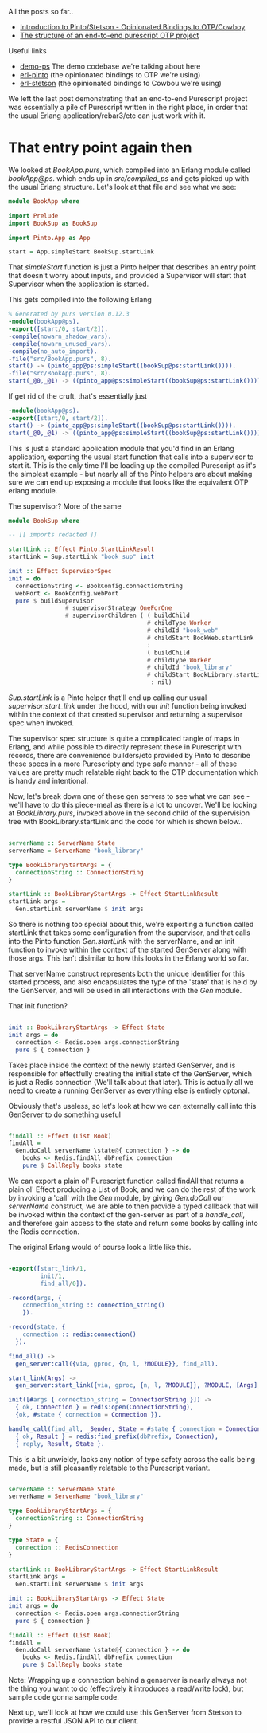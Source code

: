 All the posts so far..

- [Introduction to Pinto/Stetson - Opinionated Bindings to OTP/Cowboy](/entries/introducing-pinto-and-stetson---opinionated-purescript-bindings-to-otp-and-cowboy.html)
- [The structure of an end-to-end purescript OTP project](/entries/the-structure-of-an-end-to-end-purescript-otp-project.html)

Useful links

- [demo-ps](https://github.com/id3as/demo-ps) The demo codebase we're talking about here
- [erl-pinto](https://github.com/id3as/purescript-erl-pinto) (the opinionated bindings to OTP we're using)
- [erl-stetson](https://github.com/id3as/purescript-erl-stetson) (the opinionated bindings to Cowbou we're using)

We left the last post demonstrating that an end-to-end Purescript project was essentially a pile of Purescript written in the right place, in order that the usual Erlang application/rebar3/etc can just work with it.

# That entry point again then

We looked at *BookApp.purs*, which compiled into an Erlang module called *bookApp@ps*. which ends up in *src/compiled_ps* and gets picked up with the usual Erlang structure. Let's look at that file and see what we see:


```haskell
module BookApp where

import Prelude
import BookSup as BookSup

import Pinto.App as App

start = App.simpleStart BookSup.startLink
```

That *simpleStart* function is just a Pinto helper that describes an entry point that doesn't worry about inputs, and provided a Supervisor will start that Supervisor when the application is started.

This gets compiled into the following Erlang

```erlang
% Generated by purs version 0.12.3
-module(bookApp@ps).
-export([start/0, start/2]).
-compile(nowarn_shadow_vars).
-compile(nowarn_unused_vars).
-compile(no_auto_import).
-file("src/BookApp.purs", 8).
start() -> (pinto_app@ps:simpleStart((bookSup@ps:startLink()))).
-file("src/BookApp.purs", 8).
start(_@0,_@1) -> ((pinto_app@ps:simpleStart((bookSup@ps:startLink())))(_@0, _@1)).
```
If get rid of the cruft, that's essentially just

```erlang
-module(bookApp@ps).
-export([start/0, start/2]).
start() -> (pinto_app@ps:simpleStart((bookSup@ps:startLink()))).
start(_@0,_@1) -> ((pinto_app@ps:simpleStart((bookSup@ps:startLink())))(_@0, _@1)).
```

This is just a standard application module that you'd find in an Erlang application, exporting the usual start function that calls into a supervisor to start it. This is the only time I'll be loading up the compiled Purescript as it's the simplest example - but nearly all of the Pinto helpers are about making sure we can end up exposing a module that looks like the equivalent OTP erlang module.

The supervisor? More of the same

```haskell
module BookSup where

-- [[ imports redacted ]]

startLink :: Effect Pinto.StartLinkResult
startLink = Sup.startLink "book_sup" init

init :: Effect SupervisorSpec
init = do
  connectionString <- BookConfig.connectionString
  webPort <- BookConfig.webPort
  pure $ buildSupervisor
                # supervisorStrategy OneForOne
                # supervisorChildren ( ( buildChild
                                       # childType Worker
                                       # childId "book_web"
                                       # childStart BookWeb.startLink  { webPort } )
                                       : 
                                       ( buildChild
                                       # childType Worker
                                       # childId "book_library"
                                       # childStart BookLibrary.startLink { connectionString } )
                                        : nil)
```

*Sup.startLink* is a Pinto helper that'll end up calling our usual *supervisor:start_link* under the hood, with our *init* function being invoked within the context of that created supervisor and returning a supervisor spec when invoked. 

The supervisor spec structure is quite a complicated tangle of maps in Erlang, and while possible to directly represent these in Purescript with records, there are convenience builders/etc provided by Pinto to describe these specs in a more Purescripty and type safe manner - all of these values are pretty much relatable right back to the OTP documentation which is handy and intentional.

Now, let's break down one of these gen servers to see what we can see - we'll have to do this piece-meal as there is a lot to uncover. We'll be looking at *BookLibrary.purs*, invoked above in the second child of the supervision tree with BookLibrary.startLink and the code for which is shown below..

```haskell

serverName :: ServerName State
serverName = ServerName "book_library"

type BookLibraryStartArgs = {
  connectionString :: ConnectionString
}

startLink :: BookLibraryStartArgs -> Effect StartLinkResult
startLink args =
  Gen.startLink serverName $ init args

```

So there is nothing too special about this, we're exporting a function called startLink that takes some configuration from the supervisor, and that calls into the Pinto function *Gen.startLink* with the serverName, and an init function to invoke within the context of the started GenServer along with those args. This isn't disimilar to how this looks in the Erlang world so far. 

That serverName construct represents both the unique identifier for this started process, and also encapsulates the type of the 'state' that is held by the GenServer, and will be used in all interactions with the *Gen* module.

That init function?

```haskell

init :: BookLibraryStartArgs -> Effect State
init args = do
  connection <- Redis.open args.connectionString
  pure $ { connection }

```
Takes place inside the context of the newly started GenServer, and is responsible for effectfully creating the initial state of the GenServer, which is just a Redis connection (We'll talk about that later). This is actually all we need to create a running GenServer as everything else is entirely optonal.

Obviously that's useless, so let's look at how we can externally call into this GenServer to do something useful

```haskell

findAll :: Effect (List Book)
findAll = 
  Gen.doCall serverName \state@{ connection } -> do
    books <- Redis.findAll dbPrefix connection
    pure $ CallReply books state

```

We can export a plain ol' Purescript function called findAll that returns a plain ol' Effect producing a List of Book, and we can do the rest of the work by invoking a 'call' with the *Gen* module, by giving *Gen.doCall* our *serverName* construct, we are able to then provide a typed callback that  will be invoked within the context of the gen-server as part of a *handle_call*, and therefore gain access to the state and return some books by calling into the Redis connection.

The original Erlang would of course look a little like this.

```erlang

-export([start_link/1, 
         init/1,
         find_all/0]).

-record(args, {
    connection_string :: connection_string()
    }).

-record(state, {
    connection :: redis:connection()
  }).

find_all() ->
  gen_server:call({via, gproc, {n, l, ?MODULE}}, find_all).

start_link(Args) ->
  gen_server:start_link({via, gproc, {n, l, ?MODULE}}, ?MODULE, [Args], []).

init([#args { connection_string = ConnectionString }]) ->
  { ok, Connection } = redis:open(ConnectionString),
  {ok, #state { connection = Connection }}.

handle_call(find_all, _Sender, State = #state { connection = Connection }) ->
  { ok, Result } = redis:find_prefix(dbPrefix, Connection),
  { reply, Result, State }.


```

This is a bit unwieldy, lacks any notion of type safety across the calls being made, but is still pleasantly relatable to the Purescript variant.

```haskell

serverName :: ServerName State
serverName = ServerName "book_library"

type BookLibraryStartArgs = {
  connectionString :: ConnectionString
}

type State = {
  connection :: RedisConnection
}

startLink :: BookLibraryStartArgs -> Effect StartLinkResult
startLink args =
  Gen.startLink serverName $ init args

init :: BookLibraryStartArgs -> Effect State
init args = do
  connection <- Redis.open args.connectionString
  pure $ { connection }

findAll :: Effect (List Book)
findAll = 
  Gen.doCall serverName \state@{ connection } -> do
    books <- Redis.findAll dbPrefix connection
    pure $ CallReply books state

```

Note: Wrapping up a connection behind a genserver is nearly always not the thing you want to do (effectively it introduces a read/write lock), but sample code gonna sample code.

Next up, we'll look at how we could use this GenServer from Stetson to provide a restful JSON API to our client.
